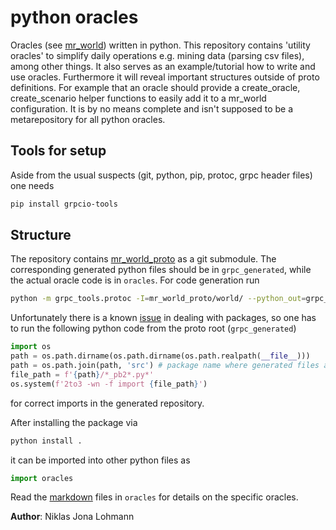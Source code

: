 # python oracles

Oracles (see [mr_world](https://github.com/n-0/mr_world)) written in python.
This repository contains 'utility oracles' to simplify daily operations e.g.
mining data (parsing csv files), among other things. It also serves as an
example/tutorial how to write and use oracles. Furthermore it will reveal
important structures outside of proto definitions. For example that an oracle
should provide a create_oracle, create_scenario helper functions to easily add
it to a mr_world configuration. It is by no means complete and isn't supposed to
be a metarepository for all python oracles.

## Tools for setup

Aside from the usual suspects (git, python, pip, protoc, grpc header files) one needs

```bash
pip install grpcio-tools
```

## Structure
The repository contains [mr_world_proto](https://github.com/n-0/mr_world_proto) as
a git submodule. The corresponding generated python files should be in `grpc_generated`, while
the actual oracle code is in `oracles`.
For code generation run

```bash
python -m grpc_tools.protoc -I=mr_world_proto/world/ --python_out=grpc_generated --grpc_python_out=grpc_generated mr_world_proto/world/*.proto
```

Unfortunately there is a known [issue](https://github.com/protocolbuffers/protobuf/issues/7061) 
in dealing with packages, so one has to run the following python code from the proto root (`grpc_generated`)

```python
import os
path = os.path.dirname(os.path.dirname(os.path.realpath(__file__)))
path = os.path.join(path, 'src') # package name where generated files are reside
file_path = f'{path}/*_pb2*.py*'
os.system(f'2to3 -wn -f import {file_path}')
```
for correct imports in the generated repository.

After installing the package via

```bash
python install .
```

it can be imported into other python files as

```python
import oracles
```

Read the [markdown](./oracles/README.md) files in `oracles` for details on the specific oracles.

**Author**: Niklas Jona Lohmann
